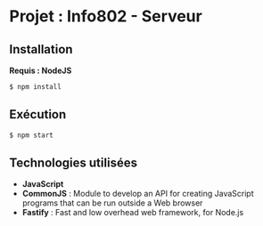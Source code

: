 # Projet : Info802 - Serveur

## Installation

<strong>Requis : NodeJS</strong>

```bash
$ npm install
```

## Exécution

```bash
$ npm start
```


## Technologies utilisées

- <strong>JavaScript</strong>
- <strong>CommonJS</strong> : Module to develop an API for creating JavaScript programs that can be run outside a Web browser
- <strong>Fastify</strong> : Fast and low overhead web framework, for Node.js